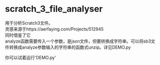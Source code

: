 # scratch_3_file_analyser
用于分析Scratch3文件。  
灵感来源于https://aerfaying.com/Projects/512945  
同时借鉴了它  
analyze函数需要传入一个参数，是json文件，但要转换成字符串。可以将sb3文件转换成analyze参数输入的字符串的函数式unzip。详见DEMO.py  


你可以试着运行'DEMO.py'  





